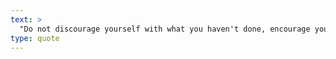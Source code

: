 ```yaml
---
text: >
  "Do not discourage yourself with what you haven't done, encourage yourself with what you will do." - Neale Donald Walsch
type: quote
---
```

